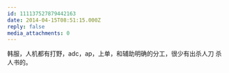 ```yaml
---
id: 111137527879442163
date: 2014-04-15T08:51:15.000Z
reply: false
media_attachments: 0
---
```


韩服，人机都有打野，adc，ap，上单，和辅助明确的分工，很少有出杀人刀 杀人书的。

